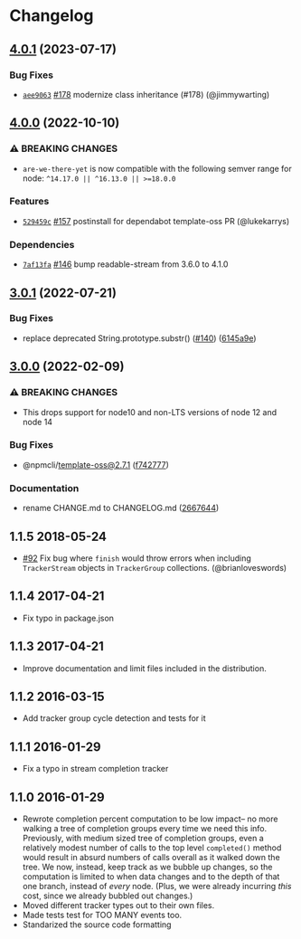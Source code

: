 # Changelog

## [4.0.1](https://github.com/npm/are-we-there-yet/compare/v4.0.0...v4.0.1) (2023-07-17)

### Bug Fixes

* [`aee9063`](https://github.com/npm/are-we-there-yet/commit/aee90632efbeb9d2d0efc98e4a8346906bc0fe3f) [#178](https://github.com/npm/are-we-there-yet/pull/178) modernize class inheritance (#178) (@jimmywarting)

## [4.0.0](https://github.com/npm/are-we-there-yet/compare/v3.0.1...v4.0.0) (2022-10-10)

### ⚠️ BREAKING CHANGES

* `are-we-there-yet` is now compatible with the following semver range for node: `^14.17.0 || ^16.13.0 || >=18.0.0`

### Features

* [`529459c`](https://github.com/npm/are-we-there-yet/commit/529459c24875a8210c5fb472dcb6199cfea61acd) [#157](https://github.com/npm/are-we-there-yet/pull/157) postinstall for dependabot template-oss PR (@lukekarrys)

### Dependencies

* [`7af13fa`](https://github.com/npm/are-we-there-yet/commit/7af13fa1388e09abbbf4ce7e2ac6bb7a5fb81bc5) [#146](https://github.com/npm/are-we-there-yet/pull/146) bump readable-stream from 3.6.0 to 4.1.0

## [3.0.1](https://github.com/npm/are-we-there-yet/compare/v3.0.0...v3.0.1) (2022-07-21)


### Bug Fixes

* replace deprecated String.prototype.substr() ([#140](https://github.com/npm/are-we-there-yet/issues/140)) ([6145a9e](https://github.com/npm/are-we-there-yet/commit/6145a9ef6908c0feb107ac41f704e0aabe2718d0))

## [3.0.0](https://www.github.com/npm/are-we-there-yet/compare/v2.0.0...v3.0.0) (2022-02-09)


### ⚠ BREAKING CHANGES

* This drops support for node10 and non-LTS versions of node 12 and node 14

### Bug Fixes

* @npmcli/template-oss@2.7.1 ([f742777](https://www.github.com/npm/are-we-there-yet/commit/f7427775fcf59185b99693d2e5480e1185de8589))


### Documentation

* rename CHANGE.md to CHANGELOG.md ([2667644](https://www.github.com/npm/are-we-there-yet/commit/2667644d37bf9d1d9c25cdf3a133d607f151b8c2))

## 1.1.5 2018-05-24

* [#92](https://github.com/iarna/are-we-there-yet/pull/92) Fix bug where
  `finish` would throw errors when including `TrackerStream` objects in
  `TrackerGroup` collections.  (@brianloveswords)

## 1.1.4 2017-04-21

* Fix typo in package.json

## 1.1.3 2017-04-21

* Improve documentation and limit files included in the distribution.

## 1.1.2 2016-03-15

* Add tracker group cycle detection and tests for it

## 1.1.1 2016-01-29

* Fix a typo in stream completion tracker

## 1.1.0 2016-01-29

* Rewrote completion percent computation to be low impact– no more walking a
  tree of completion groups every time we need this info.  Previously, with
  medium sized tree of completion groups, even a relatively modest number of
  calls to the top level `completed()` method would result in absurd numbers
  of calls overall as it walked down the tree. We now, instead, keep track as
  we bubble up changes, so the computation is limited to when data changes and
  to the depth of that one branch, instead of _every_ node. (Plus, we were already
  incurring _this_ cost, since we already bubbled out changes.)
* Moved different tracker types out to their own files.
* Made tests test for TOO MANY events too.
* Standarized the source code formatting
